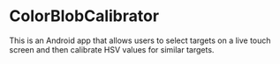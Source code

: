 # ColorBlobCalibrator
This is an Android app that allows users to select targets on a live touch screen and then calibrate HSV values for similar targets.
